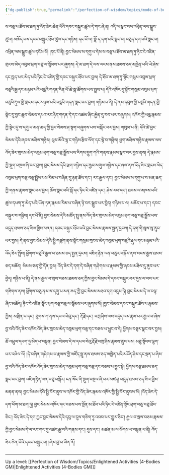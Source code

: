 ```yaml
---
{"dg-publish":true,"permalink":"/perfection-of-wisdom/topics/mode-of-bestowing-the-empowerment-of-great-light-upon-the-immediate-attainment-of-the-tenth-ground/"}
---
```


ས་བཅུ་པ་ཐོབ་མ་ཐག་ཏུ་འོད་ཟེར་ཆེན་པོའི་དབང་བསྐུར་ཚུལ་དེ་གང་ཞེ་ན། འདི་ལ་སྣང་བས་འཕྲིན་ལས་སྒྲུབ་ཚུལ། མཆོད་པས་དབང་བསྐུར་ཐོབ་ཚུལ་དང་གཉིས། དང་པོ་ལ། སྣོ ད་དག་པའི་སྣང་བ། བཅུད་དག་པའི་སྣང་བ། འཕྲིན་ལས་སྒྲུབ་ཚུལ་དངོས་སོ། །དང་པོ་ནི། བྱང་སེམས་ས་དགུ་པ་དེས་ས་བཅུ་པ་ཐོབ་མ་ཐག་ཏུ་ཏིང་ངེ་འཛིན་གྲངས་མེད་འབུམ་ཕྲག་བཅུ་ལ་སྙོམས་པར་ཞུགས། དེ་མ་ཐག་དེ་ལས་ལངས་ནས་ཐམས་ཅད་མཁྱེན་པའི་ཡེ་ཤེས་དང་ཁྱད་པར་མེད་པའི་ཏིང་ངེ་འཛིན་གྱི་དབང་བསྐུར་ཐོབ་པར་བྱས། དེ་ཐོབ་མ་ཐག་ཏུ་སྟོང་གསུམ་འབུམ་ཕྲག་བཅུའི་རྒྱ་དང་མཉམ་པའི་པདྨའི་གདན་རིན་པོ་ཆེ་སྣ་ཚོགས་པས་སྤྲས་པ། དེའི་འཁོར་དུ་སྟོང་གསུམ་འབུམ་ཕྲག་བཅུའི་རྡུལ་གྱི་གྲངས་དང་མཉམ་པའི་པདྨའི་གདན་སྣང་བར་བྱས། གཉིས་པ་ནི། དེ་ནས་དབུས་ཀྱི་པདྨའི་གདན་གྱི་སྟེང་དུ་བྱང་ཆུབ་སེམས་དཔའ་རང་ཉིད་གདན་དེ་དང་འཚམ་ཞིང་རྐྱེན་དུ་བབ་པར་བཞུགས། འཁོར་གྱི་པདྨ་རྣམས་ཀྱི་སྟེང་དུ་ས་དགུ་པ་མན་ཆད་ཀྱི་བྱང་སེམས་ཤ་སྟག་བཞུགས་པས་བསྐོར་བར་བྱས། གསུམ་པ་ནི། དེའི་ཚེ་བྱང་སེམས་དེའི་ཞབས་མཐིལ་གཉིས། པུས་མོའི་ལྷ་ང་གཉིས་རྩིབ་ལོག་དང་ལྟེ་བ་གཉིས། ཕྱག་མཐིལ་གཉིས་རྣམས་ལས་འོད་ཟེར་གྲངས་མེད་འབུམ་ཕྲག་བཅུ་བཅུ་སྤྲོས་པས་རིགས་དྲུག་ཀའི་གནས་རྣམས་སྣང་བར་བྱས་ནས། དེ་རྣམས་ཀྱི་སྡུག་བསྔལ་ཞི་བར་བྱས། བྱང་སེམས་དེའི་ཕྲག་གཉིས་དང་རྒྱབ་མགུལ་གཉིས་དང་ཞལ་ནས་འོད་ཟེར་གྲངས་མེད་འབུམ་ཕྲག་བཅུ་བཅུ་སྤྲོས་པས་རིམ་པ་བཞིན་དུ་ཉན་ཐོས་དང་། རང་རྒྱལ་དང་། བྱང་སེམས་ས་དགུ་པ་བ་མན་ཆད་ཀྱི་གནས་རྣམས་སྣང་བར་བྱས། ཆོས་སྣང་བའི་སྒོ་དང་ཏིང་ངེ་འཛིན་དང་། ཤེས་རབ་དང་། ཐབས་ལ་མཁས་པའི་ཚུལ་དཔག་ཏུ་མེད་པའི་ཡོན་ཏན་རྣམས་རིམ་པ་བཞིན་ཉེ་བར་སྒྲུབ་པར་བྱེད། གཉིས་པ་ལ། མཆོད་པ་དང་། དབང་
བསྐུར་བ་གཉིས། དང་པོ་ནི། བྱང་སེམས་དེའི་མཛོད་སྤུ་ནས་འོད་ཟེར་གྲངས་མེད་འབུམ་ཕྲག་བཅུ་བཅུ་སྤྲོས་པས་བདུད་ཐམས་ཅད་ཟིལ་གྱིས་མནན། དབང་བསྐུར་ཐོབ་པའི་བྱང་སེམས་རྣམས་སྤྱན་དྲངས། དེ་དག་གི་ལུས་སུ་ནུབ་པར་བྱས། དེ་ནས་བྱང་སེམས་དེའི་སྤྱི་གཙུག་ནས་སྟོང་གསུམ་གྲངས་མེད་འབུམ་ཕྲག་བཅུའི་རྡུལ་དང་མཉམ་པའི་འོད་ཟེར་སྤྲོས། ཕྱོགས་བཅུའི་རྒྱལ་བ་ཐམས་ཅད་སྤྱན་དྲངས། འཇིག་རྟེན་ལན་བཅུར་བསྐོར་ནས་སངས་རྒྱས་ཐམས་ཅད་མཆོད། སེམས་ཅན་གྱི་དོན་བྱས། འོད་ཟེར་དེ་དག་དེ་བཞིན་གཤེགས་པ་རྣམས་ཀྱི་ཞབས་མཐིལ་དུ་ནུབ་པར་བྱེད། གཉིས་པ་ནི། དེ་ནས་རྒྱལ་བ་སྲས་བཅས་ཐམས་ཅད་ཀྱིས་བྱང་སེམས་དེ་དབང་བསྐུར་བར་དུས་ལ་བབ་པར་གཟིགས་ནས། ཕྱོགས་བཅུ་ནས་ས་དགུ་པ་མན་ཆད་ཀྱི་བྱང་སེམས་མཐའ་དག་འདུས་ཏེ། བྱང་སེམས་དེ་ལ་བལྟ་ཞིང་མཆོད། ཏིང་ངེ་འཛིན་སྟོང་ཕྲག་བཅུ་བཅུ་ལ་སྙོམས་པར་ཞུགས་སོ། །བྱང་སེམས་དབང་བསྐུར་ཐོབ་པ་རྣམས་ཀྱིས། མགྲིན་པ་དང་། ཐུགས་ཀ་ནས་དཔལ་བེའུ་དང་། རྡོ་རྗེ་དང་།
བཀྲ་ཤིས་ལས་བདུད་ལས་རྣམ་པར་རྒྱལ་བ་ཞེས་བྱ་བའི་འོད་ཟེར་འཁོར་འོད་ཟེར་གྲངས་མེད་འབུམ་ཕྲག་བཅུ་དང་བཅས་པ་ཕྱུང་བ་དེ། ཕྱོགས་བཅུར་སྣང་བར་བྱས།
ཆོ་འཕྲུལ་དཔག་ཏུ་མེད་པ་བསྟན། བྱང་སེམས་དེ་ལ་དཔལ་བེའུ་རྡོ་རྗེ་བཀྲ་ཤིས་རྣམས་ནུབ་པས། མཐུ་སྟོབས་ལྷག་པར་འཕེལ་ལོ། །དེ་བཞིན་གཤེགས་པ་རྣམས་ཀྱི་མཛོད་སྤུ་ནས་ཐམས་ཅད་མཁྱེན་པའི་མངོན་ཤེས་དང་ལྡན་པ་ཞེས་བྱ་བའི་འོད་ཟེར་འཁོར་འོད་ཟེར་གྲངས་མེད་འབུམ་ཕྲག་བཅུ་བཅུ་དང་བཅས་པ་བྱུང་སྟེ། ཕྱོགས་བཅུ་ཐམས་ཅད་སྣང་བར་བྱས། འཇིག་རྟེན་ལན་བཅུ་བསྐོར། ངན་སོང་གི་སྡུག་བསྔལ་ཞི་བར་མཛད། བདུད་ཐམས་ཅད་ཟིལ་གྱིས་མནན་ནས། བྱང་སེམས་དེའི་སྤྱི་བོར་ནུབ་ལ་འཁོར་གྱི་འོད་ཟེར་རྣམས་འཁོར་གྱི་སྤྱི་བོར་ནུབས་སོ། །འོད་ཟེར་དེ་དག་ཕོག་མ་ཐག་ཏུ། བྱང་སེམས་འཁོར་དང་བཅས་པས་སྔོན་མ་ཐོབ་པའི་ཏིང་ངེ་འཛིན་སྟོང་ཕྲག་བཅུ་བཅུ་ཐོབ་ཅིང་། འོད་ཟེར་དེ་དག་ཀྱང་བྱང་སེམས་དེའི་དབུ་ལ་དུས་གཅིག་ཏུ་འབབ་པར་གྱུར་ཅིང་། རྒྱལ་བ་སྲས་བཅས་རྣམས་ཀྱི་བྱང་སེམས་དེ་ལ་རང་གང་དུ་འཚང་རྒྱ་བའི་གནས་དང་། དུས་དང་། མཚན་མ་ལ་སོགས་པ་བསྟན་པ་ནི། འོད་ཟེར་ཆེན་པོའི་དབང་བསྐུར་བ། །ཞེས་བྱ་བ་ཡིན་ནོ།



---
Up a level: [[Perfection of Wisdom/Topics/Enlightened Activities (4-Bodies GM)\|Enlightened Activities (4-Bodies GM)]]